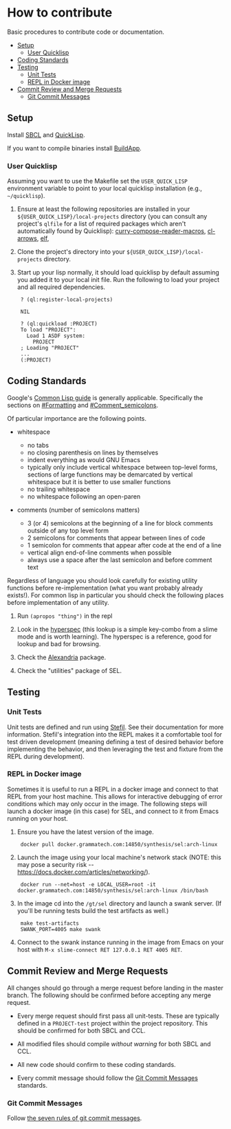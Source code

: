 # How to contribute

Basic procedures to contribute code or documentation.

- [Setup](#setup)
    - [User Quicklisp](#user-quicklisp)
- [Coding Standards](#coding-standards)
- [Testing](#testing)
    - [Unit Tests](#unit-tests)
    - [REPL in Docker image](#repl-in-docker-image)
- [Commit Review and Merge Requests](#commit-review-and-merge-requests)
    - [Git Commit Messages](#commit-messages)

## Setup

Install [SBCL](http://www.sbcl.org/) and
[QuickLisp](https://www.quicklisp.org/beta/).

If you want to compile binaries install
[BuildApp](http://www.xach.com/lisp/buildapp/).

### User Quicklisp

Assuming you want to use the Makefile set the `USER_QUICK_LISP`
environment variable to point to your local quicklisp installation
(e.g., `~/quicklisp`).

1. Ensure at least the following repositories are installed in your
    `${USER_QUICK_LISP}/local-projects` directory (you can consult any
    project's `qlfile` for a list of required packages which aren't
    automatically found by Quicklisp):
    [curry-compose-reader-macros](https://github.com/eschulte/curry-compose-reader-macros.git),
    [cl-arrows](https://github.com/eschulte/cl-arrows),
    [elf](https://github.com/eschulte/elf),

2. Clone the project's directory into your
    `${USER_QUICK_LISP}/local-projects` directory.

3. Start up your lisp normally, it should load quicklisp by default
    assuming you added it to your local init file.  Run the following
    to load your project and all required dependencies.

        ? (ql:register-local-projects)

        NIL

        ? (ql:quickload :PROJECT)
        To load "PROJECT":
          Load 1 ASDF system:
            PROJECT
        ; Loading "PROJECT"
        ...
        (:PROJECT)

## Coding Standards

Google's
[Common Lisp guide](http://google.github.io/styleguide/lispguide.xml)
is generally applicable.  Specifically the sections on
[#Formatting](http://google.github.io/styleguide/lispguide.xml#Formatting)
and
[#Comment_semicolons](http://google.github.io/styleguide/lispguide.xml?showone=Comment_semicolons#Comment_semicolons).

Of particular importance are the following points.

- whitespace 
    - no tabs
    - no closing parenthesis on lines by themselves
    - indent everything as would GNU Emacs
    - typically only include vertical whitespace between top-level
       forms, sections of large functions may be demarcated by vertical
       whitespace but it is better to use smaller functions
    - no trailing whitespace
    - no whitespace following an open-paren

- comments (number of semicolons matters)
    - 3 (or 4) semicolons at the beginning of a line for block comments
       outside of any top level form
    - 2 semicolons for comments that appear between lines of code
    - 1 semicolon for comments that appear after code at the end of a
       line
    - vertical align end-of-line comments when possible
    - always use a space after the last semicolon and before comment
       text

Regardless of language you should look carefully for existing utility
functions before re-implementation (what you want probably already
exists!).  For common lisp in particular you should check the
following places before implementation of any utility.

   1. Run `(apropos "thing")` in the repl

   2. Look in the
      [hyperspec](http://www.lispworks.com/documentation/HyperSpec/Front/)
      (this lookup is a simple key-combo from a slime mode and is
      worth learning).  The hyperspec is a reference, good for lookup
      and bad for browsing.

   3. Check the
      [Alexandria](https://common-lisp.net/project/alexandria/)
      package.

   4. Check the "utilities" package of SEL.

## Testing

### Unit Tests

Unit tests are defined and run using
[Stefil](http://www.cliki.net/Stefil).  See their documentation for
more information.  Stefil's integration into the REPL makes it a
comfortable tool for test driven development (meaning defining a test
of desired behavior before implementing the behavior, and then
leveraging the test and fixture from the REPL during development).


### REPL in Docker image

Sometimes it is useful to run a REPL in a docker image and connect to
that REPL from your host machine.  This allows for interactive
debugging of error conditions which may only occur in the image.  The
following steps will launch a docker image (in this case) for SEL, and
connect to it from Emacs running on your host.

1. Ensure you have the latest version of the image.

        docker pull docker.grammatech.com:14850/synthesis/sel:arch-linux

2. Launch the image using your local machine's network stack (NOTE:
     this may pose a security risk --
     https://docs.docker.com/articles/networking/).

        docker run --net=host -e LOCAL_USER=root -it docker.grammatech.com:14850/synthesis/sel:arch-linux /bin/bash

3. In the image cd into the `/gt/sel` directory and launch a swank
    server.  (If you'll be running tests build the test artifacts as
    well.)

        make test-artifacts
        SWANK_PORT=4005 make swank

4. Connect to the swank instance running in the image from Emacs on
    your host with `M-x slime-connect RET 127.0.0.1 RET 4005 RET`.

## Commit Review and Merge Requests

All changes should go through a merge request before landing in the
master branch.  The following should be confirmed before accepting any
merge request.

- Every merge request should first pass all unit-tests.  These are
    typically defined in a `PROJECT-test` project within the project
    repository.  This should be confirmed for both SBCL and CCL.

- All modified files should compile *without warning* for both SBCL
    and CCL.

- All new code should confirm to these coding standards.

- Every commit message should follow the
  [Git Commit Messages](#commit-messages) standards.

### Git Commit Messages

Follow [the seven rules of git commit messages](https://chris.beams.io/posts/git-commit/#seven-rules).
